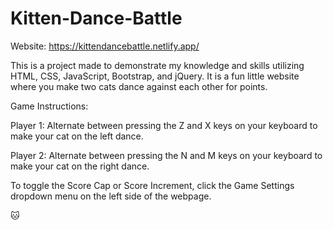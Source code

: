 # Kitten-Dance-Battle

Website: https://kittendancebattle.netlify.app/

This is a project made to demonstrate my knowledge and skills utilizing HTML, CSS, JavaScript, Bootstrap, and jQuery. It is a fun little website where you make two cats dance against each other for points.

Game Instructions:

Player 1: Alternate between pressing the Z and X keys on your keyboard to make your cat on the left dance.

Player 2: Alternate between pressing the N and M keys on your keyboard to make your cat on the right dance.

To toggle the Score Cap or Score Increment, click the Game Settings dropdown menu on the left side of the webpage.

🐱
